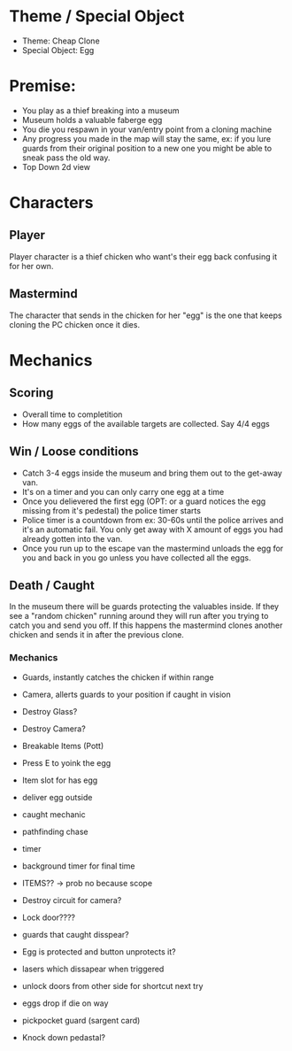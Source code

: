 # Theme / Special Object
* Theme: Cheap Clone
* Special Object: Egg

# Premise:
* You play as a thief breaking into a museum
* Museum holds a valuable faberge egg
* You die you respawn in your van/entry point from a cloning machine
* Any progress you made in the map will stay the same, ex: if you lure guards from their original position to a new one you might be able to sneak pass the old way.
* Top Down 2d view

# Characters
## Player
Player character is a thief chicken who want's their egg back confusing it for her own.

## Mastermind
The character that sends in the chicken for her "egg" is the one that keeps cloning the PC chicken once it dies.

# Mechanics
## Scoring
* Overall time to completition
* How many eggs of the available targets are collected. Say 4/4 eggs

## Win / Loose conditions
* Catch 3-4 eggs inside the museum and bring them out to the get-away van.
* It's on a timer and you can only carry one egg at a time
* Once you delievered the first egg (OPT: or a guard notices the egg missing from it's pedestal) the police timer starts
* Police timer is a countdown from ex: 30-60s until the police arrives and it's an automatic fail. You only get away with X amount of eggs you had already gotten into the van.
* Once you run up to the escape van the mastermind unloads the egg for you and back in you go unless you have collected all the eggs.

## Death / Caught
In the museum there will be guards protecting the valuables inside.
If they see a "random chicken" running around they will run after you trying to catch you and send you off.
If this happens the mastermind clones another chicken and sends it in after the previous clone.

### Mechanics
* Guards, instantly catches the chicken if within range
* Camera, allerts guards to your position if caught in vision
* Destroy Glass?
* Destroy Camera?
* Breakable Items (Pott)


* Press E to yoink the egg 
* Item slot for has egg
* deliver egg outside
* caught mechanic
* pathfinding chase

* timer
* background timer for final time

* ITEMS?? -> prob no because scope
* Destroy circuit for camera?
* Lock door????
* guards that caught disspear?

* Egg is protected and button unprotects it?

* lasers which dissapear when triggered 

* unlock doors from other side for shortcut next try

* eggs drop if die on way

* pickpocket guard (sargent card)

* Knock down pedastal?